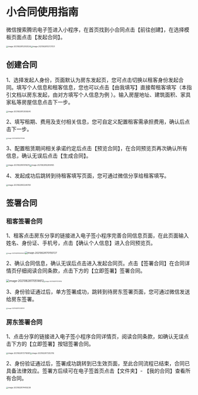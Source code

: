 # 小合同使用指南

微信搜索腾讯电子签进入小程序，在首页找到小合同点击【前往创建】，在选择模板页面点击【发起合同】。

<img src="https://main.qcloudimg.com/raw/5286493258a10a230739e4189bc27012.png" alt="image-20210628152002524" style="zoom:33%;" /><img src="https://main.qcloudimg.com/raw/619161938417bcd548eccb607f3dce37.png" alt="image-20210628153737531" style="zoom:33%;" />

## 创建合同

1、选择发起人身份，页面默认为房东发起页，您可点击切换以租客身份发起合同。填写个人信息和租客信息，您也可以点击【由我填写】直接帮租客填写（本指引文档以房东发起，由对方填写个人信息为例 ）。输入房屋地址、建筑面积、家具家私等房屋信息点击下一步。

<img src="https://main.qcloudimg.com/raw/4eb02cfc62dee9156954d9e9618152da.png" alt="image-20210628153938245" style="zoom:33%;" />

2、填写租期、费用及支付相关信息，您可自定义配置租客需承担费用，确认后点击下一步。

<img src="https://main.qcloudimg.com/raw/037ec16865b68c8fdb7eb5f6615a4fd8.png" alt="image-20210628160731096" style="zoom:25%;" />

3、配置租赁期间相关承诺约定后点击【预览合同】，在合同预览页再次确认所有信息，确认无误后点击【生成合同】。

<img src="https://main.qcloudimg.com/raw/5245f8c5de8331f43ba25552a0468f12.png" alt="image-20210628161018215" style="zoom:33%;" /><img src="https://main.qcloudimg.com/raw/ae95590c36eff09d2795f5155224b837.png" alt="image-20210628162858165" style="zoom:33%;" />

4、发起成功后跳转到待租客填写页面，您可通过微信分享给租客填写。

<img src="https://main.qcloudimg.com/raw/45d1e95a7ea531ff649407e2ff633ecf.png" alt="image-20210628163240760" style="zoom:33%;" />

## 签署合同

### 租客签署合同

1、租客点击房东分享的链接进入电子签小程序完善合同信息页面，在此页面输入姓名、身份证、手机号，点击【确认个人信息】进入合同预览页。

<img src="https://main.qcloudimg.com/raw/2b9b4f5bea9ae254b941cf8a8bcdd9fb.png" alt="image-20210628165025402" style="zoom:25%;" /><img src="https://main.qcloudimg.com/raw/5da50e7715251fe5d3ec981740933d05.png" alt="image-20210628170150727" style="zoom:44%;" />



2、确认合同信息，确认无误后点击进入发起合同页。点击【签署合同】在合同详情页仔细阅读合同条款，点击下方的【立即签署】签署合同。

<img src="https://main.qcloudimg.com/raw/2ea9d0602082178cba9b5213031f201b.png" alt="image-20210628170514612" style="zoom:52%;" /><img src="https://main.qcloudimg.com/raw/6e71ecd3099cdfed3fd6945bfb794273.png" alt="image-20210628171219764" style="zoom:25%;" />

3、身份验证通过后，单方签署成功，跳转到待房东签署页面，您可通过微信发送给房东签署。

<img src="https://main.qcloudimg.com/raw/faa9fc5c1f52bc86065ed781f05b4391.png" alt="image-20210628172338741" style="zoom:25%;" />

### 房东签署合同

1、点击分享的链接进入电子签小程序合同详情页，阅读合同条款，如确认无误点击下方的【立即签署】按钮签署合同。

<img src="https://main.qcloudimg.com/raw/69f84f6a633f6457d19d63ea76f31135.png" alt="image-20210628172718997" style="zoom:33%;" /><img src="https://main.qcloudimg.com/raw/fe34069665941032f5d795013291ad37.png" alt="image-20210628173353116" style="zoom:33%;" />

2、身份验证通过后，签署成功跳转到已生效页面，至此合同流程已结束，合同已具备法律效应。签署方后续可在电子签首页点击【文件夹】- 【我的合同】查看所有合同。

<img src="https://main.qcloudimg.com/raw/d2d4f067dbc578a682712659d7fdf72e.png" alt="image-20210628174459238" style="zoom:33%;" />
